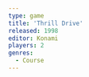 ```yaml
---
type: game
title: 'Thrill Drive'
released: 1998
editor: Konami
players: 2
genres:
  - Course
---
```

